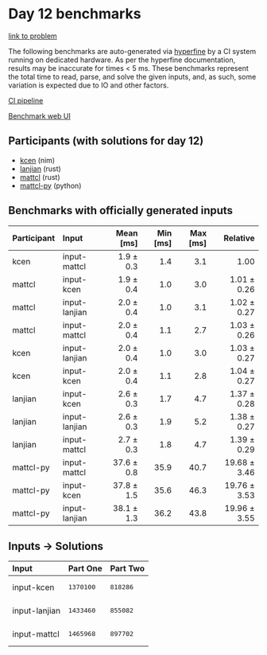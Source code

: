 # Day 12 benchmarks

[link to problem](https://adventofcode.com/2024/day/12)

The following benchmarks are auto-generated via
[hyperfine](https://github.com/sharkdp/hyperfine) by a CI system running on
dedicated hardware. As per the hyperfine documentation, results may be
inaccurate for times < 5 ms. These benchmarks represent the total time to read,
parse, and solve the given inputs, and, as such, some variation is expected due
to IO and other factors.

[CI pipeline](http://ci.papercode.net:8080/teams/main/pipelines/aoc2024)

[Benchmark web UI](https://aoc.ancalagon.black)


## Participants (with solutions for day 12)

- [kcen](https://github.com/kcen/aoc2024) (nim)
- [lanjian](https://github.com/lanjian/aoc-2024) (rust)
- [mattcl](https://github.com/mattcl/aoc2024) (rust)
- [mattcl-py](https://github.com/mattcl/aoc2024-py) (python)


## Benchmarks with officially generated inputs

| Participant | Input | Mean [ms] | Min [ms] | Max [ms] | Relative |
|:---|:---|---:|---:|---:|---:|
| kcen | input-mattcl | 1.9 ± 0.3 | 1.4 | 3.1 | 1.00 |
| mattcl | input-kcen | 1.9 ± 0.4 | 1.0 | 3.0 | 1.01 ± 0.26 |
| mattcl | input-lanjian | 2.0 ± 0.4 | 1.0 | 3.1 | 1.02 ± 0.27 |
| mattcl | input-mattcl | 2.0 ± 0.4 | 1.1 | 2.7 | 1.03 ± 0.26 |
| kcen | input-lanjian | 2.0 ± 0.4 | 1.0 | 3.0 | 1.03 ± 0.27 |
| kcen | input-kcen | 2.0 ± 0.4 | 1.1 | 2.8 | 1.04 ± 0.27 |
| lanjian | input-kcen | 2.6 ± 0.3 | 1.7 | 4.7 | 1.37 ± 0.28 |
| lanjian | input-lanjian | 2.6 ± 0.3 | 1.9 | 5.2 | 1.38 ± 0.27 |
| lanjian | input-mattcl | 2.7 ± 0.3 | 1.8 | 4.7 | 1.39 ± 0.29 |
| mattcl-py | input-mattcl | 37.6 ± 0.8 | 35.9 | 40.7 | 19.68 ± 3.46 |
| mattcl-py | input-kcen | 37.8 ± 1.5 | 35.6 | 46.3 | 19.76 ± 3.53 |
| mattcl-py | input-lanjian | 38.1 ± 1.3 | 36.2 | 43.8 | 19.96 ± 3.55 |


## Inputs -> Solutions

| Input | Part One | Part Two |
|:---|:---|:---|
|input-kcen|<pre>1370100</pre>|<pre>818286</pre>|
|input-lanjian|<pre>1433460</pre>|<pre>855082</pre>|
|input-mattcl|<pre>1465968</pre>|<pre>897702</pre>|